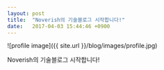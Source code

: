 ```yaml
---
layout: post
title:  "Noverish의 기술블로그 시작합니다!"
date:   2017-04-03 15:44:46 +0900
---
```


![profile image]({{ site.url }}/blog/images/profile.jpg)

Noverish의 기술블로그 시작합니다!
